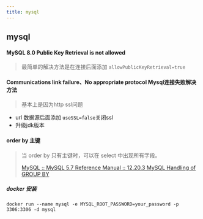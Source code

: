 ```yaml
---
title: mysql
---
```

## mysql
#### MySQL 8.0 Public Key Retrieval is not allowed

> 最简单的解决方法是在连接后面添加 `allowPublicKeyRetrieval=true`

#### Communications link failure、No appropriate protocol Mysql连接失败解决方法

> 基本上是因为http ssl问题

- url 数据源后面添加 `useSSL=false`关闭ssl
- 升级jdk版本

#### order by 主键

> 当 order by 只有主键时，可以在 select 中出现所有字段。
>
> [MySQL :: MySQL 5.7 Reference Manual :: 12.20.3 MySQL Handling of GROUP BY](https://dev.mysql.com/doc/refman/5.7/en/group-by-handling.html)

##### docker 安装

```
docker run --name mysql -e MYSQL_ROOT_PASSWORD=your_password -p 3306:3306 -d mysql
```

